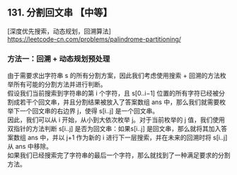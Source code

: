 ## 131. 分割回文串 【中等】      
[深度优先搜索，动态规划，回溯算法]     
https://leetcode-cn.com/problems/palindrome-partitioning/   

### 方法一：回溯 + 动态规划预处理     
由于需要求出字符串 s 的所有分割方案，因此我们考虑使用搜索 + 回溯的方法枚举所有可能的分割方法并进行判断。       
假设我们当前搜索到字符串的第 i 个字符，且 s[0..i−1] 位置的所有字符已经被分割成若干个回文串，并且分割结果被放入了答案数组 ans 中，那么我们就需要枚举下一个回文串的右边界 j，使得 s[i..j] 是一个回文串。      
因此，我们可以从 i 开始，从小到大依次枚举 j。对于当前枚举的 j 值，我们使用双指针的方法判断 s[i..j] 是否为回文串：如果s[i..j] 是回文串，那么就将其加入答案数组 ans 中，并以 j+1 作为新的 i 进行下一层搜索，并在未来的回溯时将 s[i..j] 从 ans 中移除。      
如果我们已经搜索完了字符串的最后一个字符，那么就找到了一种满足要求的分割方法。     




